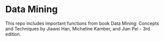 # Data Mining

This repo includes important functions from book Data Mining: Concepts and Techniques by Jiawei Han, Micheline Kamber, and Jian Pei - 3rd edition. 
